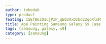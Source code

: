 ```yaml
---
author: tokodab
type: product
featimg: 1SEfB6iQ1ujPzP_qE02AxQzbd22qoXluM
title: Ape Painting Samsung Galaxy S9 Case
tags: [samsung, galaxy, s9]
category: [samsung]
---
```

